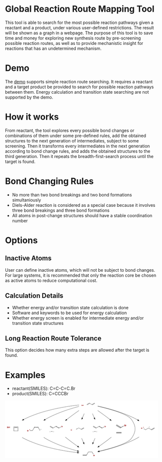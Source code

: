 # Global Reaction Route Mapping Tool
This tool is able to search for the most possible reaction pathways given a reactant and a product, 
under various user-defined restrictions. The result will be shown as a graph in a webpage. 
The purpose of this tool is to save time and money for exploring new synthesis route by pre-screening 
possible reaction routes, as well as to provide mechanistic insight for reactions that has an undetermined mechanism. 
# Demo
The [demo](http://reactionroutesearch.pythonanywhere.com/demo/) supports simple reaction route searching. It requires a reactant and a target product be provided to search for possible reaction pathways between them. Energy calculation and transition state searching are not supported by the demo. 
# How it works
From reactant, the tool explores every possible bond changes or combinations of them under some pre-defined rules, 
add the obtained structures to the next generation of intermediates, subject to some screening. Then it transforms every
intermediates in the next generation according to bond change rules, and adds the obtained structures to the third generation. 
Then it repeats the breadth-first-search process until the target is found. 
# Bond Changing Rules
- No more than two bond breakings and two bond formations simultaniously
- Diels-Alder reaction is considered as a special case because it involves three bond breakings and three bond formations
- All atoms in post-change structures should have a stable coordination number
# Options
## Inactive Atoms
User can define inactive atoms, which will not be subject to bond changes. For large systems, it is recommended that 
only the reaction core be chosen as active atoms to reduce computational cost. 
## Calculation Details
- Whether energy and/or transition state calculation is done
- Software and keywords to be used for energy calculation
- Whether energy screen is enabled for intermediate energy and/or transition state structures
## Long Reaction Route Tolerance
This option decides how many extra steps are allowed after the target is found. 
# Examples
- reactant(SMILES): C=C-C=C.Br
- product(SMILES): C=CCCBr


![example image](reactionroute_web/reaction/examples/reaction-C=C-C=C.Br.png)
